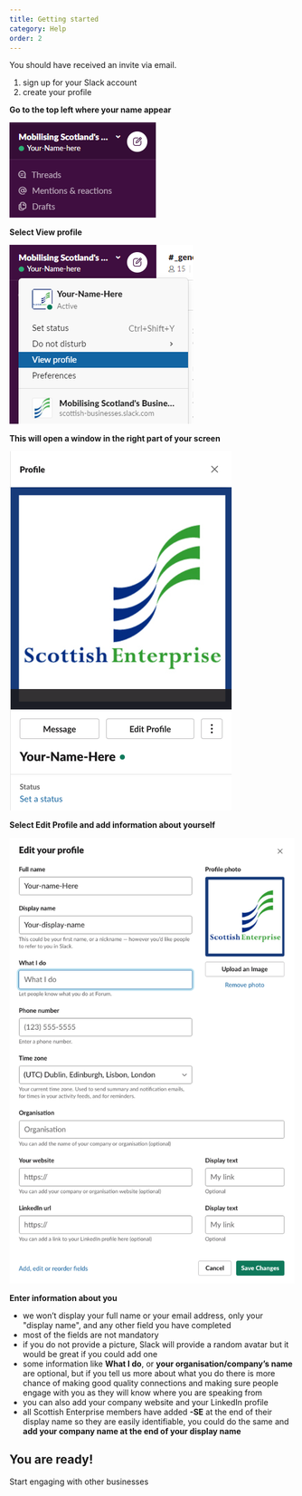 ```yaml
---
title: Getting started
category: Help
order: 2
---
```



You should have received an invite via email.

1. sign up for your Slack account
2.  create your profile

**Go to the top left where your name appear**

![screenshot showing where to start](../../images/create-profile1.PNG)


**Select View profile**

![screenshot showing where 'View your profile' is in the menu](../../images/create-profile2.PNG)


**This will open a window in the right part of your screen**

![screenshot showing the new window](../../images/create-profile3.png)


**Select Edit Profile and add information about yourself**

![screenshot showing the form to fill in](../../images/create-profile4.png)


**Enter information about you**
- we won’t display your full name or your email address, only your "display name", and any other field you have completed
- most of the fields are not mandatory
- if you do not provide a picture, Slack will provide a random avatar but it would be great if you could add one
- some information like **What I do**, or **your organisation/company’s name** are optional, but if you tell us more about what you do there is more chance of making good quality connections and making sure people engage with you as they will know where you are speaking from
- you can also add your company website and your LinkedIn profile
- all Scottish Enterprise members have added **-SE** at the end of their display name so they are easily identifiable, you could do the same and **add your company name at the end of your display name**

## You are ready!
Start engaging with other businesses

